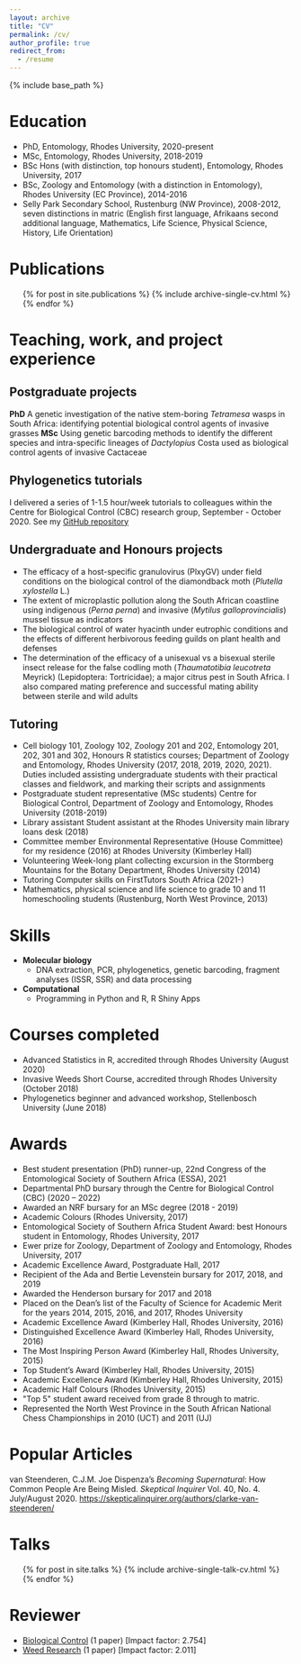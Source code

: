 ```yaml
---
layout: archive
title: "CV"
permalink: /cv/
author_profile: true
redirect_from:
  - /resume
---
```


{% include base_path %}

Education
======
* PhD, Entomology, Rhodes University, 2020-present 
* MSc, Entomology, Rhodes University, 2018-2019
* BSc Hons (with distinction, top honours student), Entomology, Rhodes University, 2017  
* BSc, Zoology and Entomology (with a distinction in Entomology), Rhodes University (EC Province), 2014-2016
* Selly Park Secondary School, Rustenburg (NW Province), 2008-2012, seven distinctions in matric (English first language, Afrikaans second additional language, Mathematics, Life Science, Physical Science, History, Life Orientation)

Publications
======
  <ul>{% for post in site.publications %}
    {% include archive-single-cv.html %}
  {% endfor %}</ul>

Teaching, work, and project experience
======

## Postgraduate projects
**PhD** A genetic investigation of the native stem-boring *Tetramesa* wasps in South Africa: identifying potential biological control agents of invasive grasses
**MSc** Using genetic barcoding methods to identify the different species and intra-specific lineages of *Dactylopius* Costa used as biological control agents of invasive Cactaceae

## Phylogenetics tutorials
I delivered a series of 1-1.5 hour/week tutorials to colleagues within the Centre for Biological Control (CBC) research group, September - October 2020. See my [GitHub repository](https://github.com/CJMvS/CBC_Tutorials)

## Undergraduate and Honours projects

* The efficacy of a host-specific granulovirus (PlxyGV) under field conditions on the biological control of the diamondback moth (*Plutella xylostella* L.)
* The extent of microplastic pollution along the South African coastline using indigenous (*Perna perna*) and invasive (*Mytilus galloprovincialis*) mussel tissue as indicators
* The biological control of water hyacinth under eutrophic conditions and the effects of different herbivorous feeding guilds on plant health and defenses
* The determination of the efficacy of a unisexual vs a bisexual sterile insect release for the false codling moth (*Thaumatotibia leucotreta* Meyrick) (Lepidoptera: Tortricidae); a major citrus pest in South Africa. I also compared mating preference and successful mating ability between sterile and wild adults

## Tutoring

* Cell biology 101, Zoology 102, Zoology 201 and 202, Entomology 201, 202, 301 and 302, Honours R statistics courses; Department of Zoology and Entomology, Rhodes University (2017, 2018, 2019, 2020, 2021).
Duties included assisting undergraduate students with their practical classes and fieldwork, and marking their scripts and assignments
* Postgraduate student representative (MSc students) Centre for Biological Control, Department of Zoology and Entomology, Rhodes University (2018-2019)
* Library assistant Student assistant at the Rhodes University main library loans desk (2018)
* Committee member Environmental Representative (House Committee) for my residence (2016) at Rhodes University (Kimberley Hall)
* Volunteering Week-long plant collecting excursion in the Stormberg Mountains for the Botany Department, Rhodes University (2014)
* Tutoring Computer skills on FirstTutors South Africa (2021-)
* Mathematics, physical science and life science to grade 10 and 11 homeschooling students (Rustenburg, North West Province, 2013)  
  
Skills
======
* **Molecular biology** 
  * DNA extraction, PCR, phylogenetics, genetic barcoding, fragment analyses (ISSR, SSR) and data processing
* **Computational** 
  * Programming in Python and R, R Shiny Apps

Courses completed
======
* Advanced Statistics in R, accredited through Rhodes University (August 2020)
* Invasive Weeds Short Course, accredited through Rhodes University (October 2018)
* Phylogenetics beginner and advanced workshop, Stellenbosch University (June 2018)

Awards
======

* Best student presentation (PhD) runner-up, 22nd Congress of the Entomological Society of Southern Africa (ESSA), 2021 
* Departmental PhD bursary through the Centre for Biological Control (CBC) (2020 – 2022)
* Awarded an NRF bursary for an MSc degree (2018 - 2019)
* Academic Colours (Rhodes University, 2017)
* Entomological Society of Southern Africa Student Award: best Honours student in Entomology, Rhodes University, 2017
* Ewer prize for Zoology, Department of Zoology and Entomology, Rhodes University, 2017
* Academic Excellence Award, Postgraduate Hall, 2017
* Recipient of the Ada and Bertie Levenstein bursary for 2017, 2018, and 2019
* Awarded the Henderson bursary for 2017 and 2018
* Placed on the Dean’s list of the Faculty of Science for Academic Merit for the years 2014, 2015, 2016, and 2017, Rhodes University
* Academic Excellence Award (Kimberley Hall, Rhodes University, 2016)
* Distinguished Excellence Award (Kimberley Hall, Rhodes University, 2016)
* The Most Inspiring Person Award (Kimberley Hall, Rhodes University, 2015)
* Top Student’s Award (Kimberley Hall, Rhodes University, 2015)
* Academic Excellence Award (Kimberley Hall, Rhodes University, 2015)
* Academic Half Colours (Rhodes University, 2015)
* "Top 5" student award received from grade 8 through to matric.
* Represented the North West Province in the South African National Chess Championships in 2010 (UCT) and 2011 (UJ)
  
Popular Articles
======
van Steenderen, C.J.M. Joe Dispenza’s *Becoming Supernatural*: How Common People Are Being Misled. *Skeptical Inquirer* Vol. 40, No. 4. July/August 2020. https://skepticalinquirer.org/authors/clarke-van-steenderen/
  
Talks
======
  <ul>{% for post in site.talks %}
    {% include archive-single-talk-cv.html %}
  {% endfor %}</ul>
  
Reviewer
=======
* [Biological Control](https://www.journals.elsevier.com/biological-control) (1 paper) [Impact factor: 2.754] 
* [Weed Research](https://onlinelibrary.wiley.com/journal/13653180) (1 paper) [Impact factor: 2.011]


